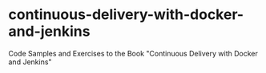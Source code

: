 # continuous-delivery-with-docker-and-jenkins
Code Samples and Exercises to the Book "Continuous Delivery with Docker and Jenkins"
